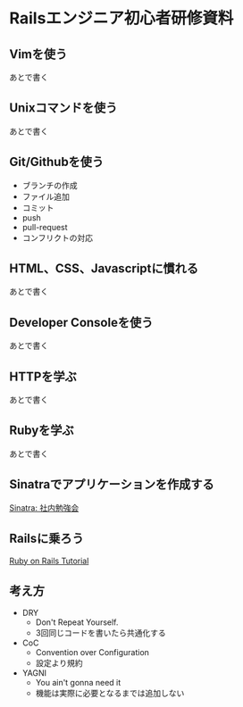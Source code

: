 # Railsエンジニア初心者研修資料

## Vimを使う
あとで書く

## Unixコマンドを使う
あとで書く

## Git/Githubを使う

* ブランチの作成
* ファイル追加
* コミット
* push
* pull-request
* コンフリクトの対応

## HTML、CSS、Javascriptに慣れる
あとで書く

## Developer Consoleを使う
あとで書く

## HTTPを学ぶ
あとで書く

## Rubyを学ぶ
あとで書く

## Sinatraでアプリケーションを作成する
[Sinatra: 社内勉強会](http://lo-upe.hatenablog.com/entry/2014/09/09/000516)

## Railsに乗ろう

[Ruby on Rails Tutorial](http://ruby.railstutorial.org/)

## 考え方
* DRY
	* Don't Repeat Yourself.
	* 3回同じコードを書いたら共通化する
* CoC
	* Convention over Configuration 
	* 設定より規約
* YAGNI
	* You ain't gonna need it
	* 機能は実際に必要となるまでは追加しない

